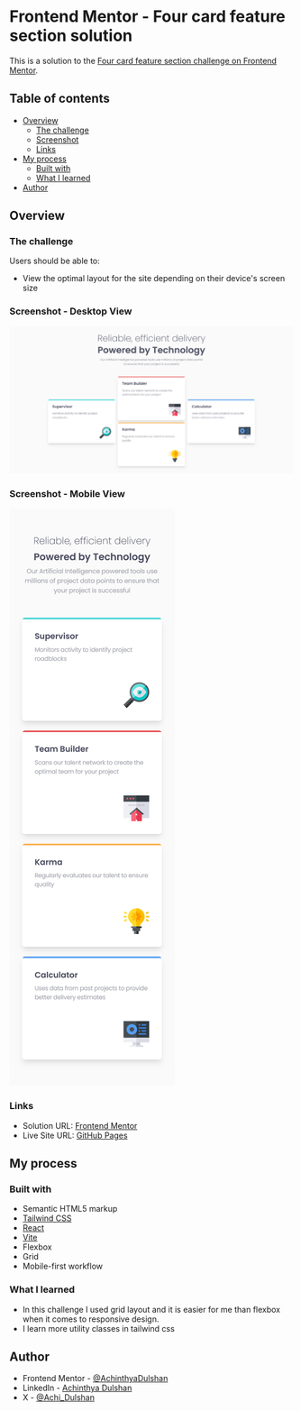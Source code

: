 # Frontend Mentor - Four card feature section solution

This is a solution to the [Four card feature section challenge on Frontend Mentor](https://www.frontendmentor.io/challenges/four-card-feature-section-weK1eFYK).

## Table of contents

- [Overview](#overview)
  - [The challenge](#the-challenge)
  - [Screenshot](#screenshot)
  - [Links](#links)
- [My process](#my-process)
  - [Built with](#built-with)
  - [What I learned](#what-i-learned)
- [Author](#author)


## Overview

### The challenge

Users should be able to:

- View the optimal layout for the site depending on their device's screen size

### Screenshot - Desktop View

![](./src/assets/images/design/Screenshot%20Frontend%20Mentor%20Four%20card%20feature%20section-desktop.png)

### Screenshot - Mobile View

![](./src/assets/images/design/Screenshot%20Frontend%20Mentor%20Four%20card%20feature%20section-mobile.png)

### Links

- Solution URL: [Frontend Mentor](https://www.frontendmentor.io/solutions/four-card-feature-section-using-react-and-tailwind-GLD4fIpPiz)
- Live Site URL: [GitHub Pages](https://achinthyadulshan.github.io/four-card-feature-section/)

## My process

### Built with

- Semantic HTML5 markup
- [Tailwind CSS](https://tailwindcss.com/)
- [React](https://reactjs.org/)
- [Vite](https://vitejs.dev/)
- Flexbox
- Grid
- Mobile-first workflow

### What I learned
- In this challenge I used grid layout and it is easier for me than flexbox when it comes to responsive design.
- I learn more utility classes in tailwind css 

## Author

<!-- - Website - [Add your name here](https://www.your-site.com) -->
- Frontend Mentor - [@AchinthyaDulshan](https://www.frontendmentor.io/profile/AchinthyaDulshan)
- LinkedIn - [Achinthya Dulshan](https://www.linkedin.com/in/achinthya-dulshan-6a0616221/)
- X - [@Achi_Dulshan](https://x.com/Achi_Dulshan)


